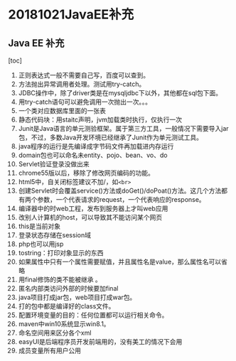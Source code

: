 # 20181021JavaEE补充

## Java EE 补充

[toc]

1. 正则表达式一般不需要自己写，百度可以查到。
2. 方法抛出异常调用者处理。测试用try-catch。
3. JDBC操作中，除了driver类是在mysqljdbc下以外，其他都在sql包下面。
0. 用try-catch语句可以避免调用一次抛出一次。。。
0. 一个类对应数据库里面的一张表
0. 静态代码块：用staitc声明，jvm加载类时执行，仅执行一次
0. Junit是Java语言的单元测验框架。属于第三方工具，一般情况下需要导入jar包，不过，多数Java开发环境已经继承了Junit作为单元测试工具。
0. java程序的运行是先编译成字节码文件再加载进内存运行
0.  domain包也可以命名未entity、pojo、bean、vo、do
0. Servlet验证登录没做出来
0. chrome55版以后，移除了修改网页编码的功能。
0. html5中，自关闭标签建议不加/，如`<br>`
0. 创建Servlet时会覆盖service()方法或doGet()/doPoat()方法。这几个方法都有两个参数，一个代表请求的request，一个代表响应的response。
0. 编译器中的时web工程，发布到服务器上才叫web应用
0. 改别人计算机的host，可以导致其不能访问某个网页
0. this是当前对象
0. 登录状态存储在session域
0. php也可以用jsp
0. tostring：打印对象显示的东西
0. 如果属性中只有一个属性需要赋值，并且属性名是value，那么属性名可以省略
0. 用final修饰的类不能被继承 。
0. 匿名内部类访问外部的时候要加final
0. java项目打成jar包，web项目打成war包。
0. 打的包中都是编译好的class文件。
0. 配置环境变量的目的：任何位置都可以运行相关命令。
0. maven中win10系统显示win8.1。
0. 命名空间用来区分各个xml
0. easyUI是后端程序员开发前端用的，没有美工的情况下会用
0. 成员变量所有用户公用

 
